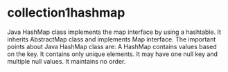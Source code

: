 # collection1hashmap
Java HashMap class implements the map interface by using a hashtable. It inherits AbstractMap class and implements Map interface.  The important points about Java HashMap class are:  A HashMap contains values based on the key. It contains only unique elements. It may have one null key and multiple null values. It maintains no order.
